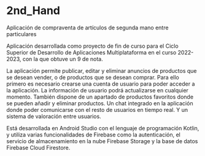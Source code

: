 # 2nd_Hand
Aplicación de compraventa de artículos de segunda mano entre particulares

Aplicación desarrollada como proyecto de fin de curso para el Ciclo Superior de Desarrollo de Aplicaciones Multiplataforma en el curso 2022-2023, con la que obtuve un 9 de nota.

La aplicación permite publicar, editar y eliminar anuncios de productos que se desean vender, o de productos que se desean comprar. Para ello primero es necesario crearse una cuenta de usuario para poder acceder a la aplicación. La información de usuario podrá actualizarse en cualquier momento.
También dispone de un apartado de productos favoritos donde se pueden añadir y eliminar productos. Un chat integrado en la aplicación donde poder comunicarse con el resto de usuarios en tiempo real. Y un sistema de valoración entre usuarios.

Está desarrollada en Android Studio con el lenguaje de programación Kotlin, y utiliza varias funcionalidades de Firebase como la autenticación, el servicio de almacenamiento en la nube Firebase Storage y la base de datos Firebase Cloud Firestore.
